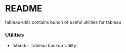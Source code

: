 # README #

tableau-utils contains bunch of useful utilities for tableau

### Utilities ###

* tsback - Tableau backup Utility
